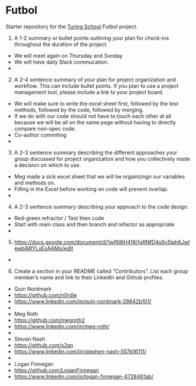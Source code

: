 # Futbol

Starter repository for the [Turing School](https://turing.io/) Futbol project.

1. A 1-2 summary or bullet points outlining your plan for check-ins throughout the duration of the project.
- We will meet again on Thursday and Sunday
- We will have daily Slack commucation.
- 
2. A 2-4 sentence summary of your plan for project organization and workflow. This can include bullet points. If you plan to use a project management tool, please include a link to your project board.
- We will make sure to write the excel sheet first, followed by the test methods, followed by the code, followed by merging.
- If we do with our code should not have to touch each other at all because we will be all on the same page without having to directly compare non-spec code.
- Co-author commiting
- 
3. A 2-3 sentence summary describing the different approaches your group discussed for project organization and how you collectively made a decision on which to use.
- Meg made a sick excel sheet that we will be orgainzingn our variables and methods on.
- Filling in the Excel before working on code will prevent overlap.
- 
4. A 2-3 sentence summary describing your approach to the code design.
- Red-green refractor / Test then code
- Start with main class and then branch and refactor as appropriate
- 
5. https://docs.google.com/document/d/1wf68IH416i1gRNfD4sSy5lah6JwIewbjMIYLxEsAAMo/edit
- 
6. Create a section in your README called “Contributors”. List each group member’s name and link to their LinkedIn and Github profiles.
- Quin Nordmark
- https://github.com/n0rdie
- https://www.linkedin.com/in/quin-nordmark-28642b101/
- 
- Meg Roth
- https://github.com/megroth2
- https://www.linkedin.com/in/meg-roth/
- 
- Steven Nash
- https://github.com/s2an
- https://www.linkedin.com/in/stephen-nash-557b16111/
- 
- Logan Finnegan
- https://github.com/LoganFinnegan
- https://www.linkedin.com/in/logan-finnegan-4728461ab/